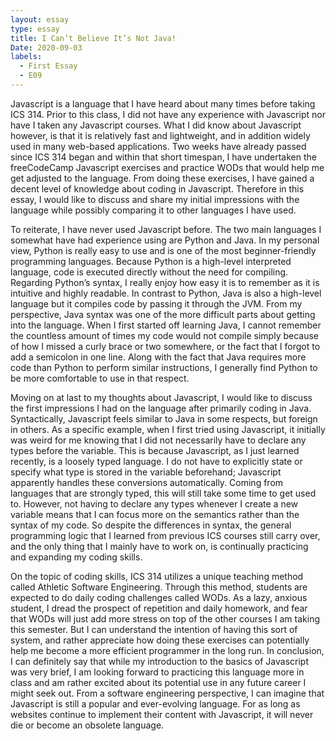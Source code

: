 ```yaml
---
layout: essay
type: essay
title: I Can’t Believe It’s Not Java!
Date: 2020-09-03
labels:
  - First Essay
  - E09
---
```


Javascript is a language that I have heard about many times before taking ICS 314. Prior to this class, I did not have any experience with Javascript nor have I taken any Javascript courses. What I did know about Javascript however, is that it is relatively fast and lightweight, and in addition widely used in many web-based applications. Two weeks have already passed since ICS 314 began and within that short timespan, I have undertaken the freeCodeCamp Javascript exercises and practice WODs that would help me get adjusted to the language. From doing these exercises, I have gained a decent level of knowledge about coding in Javascript. Therefore in this essay, I would like to discuss and share my initial impressions with the language while possibly comparing it to other languages I have used.

To reiterate, I have never used Javascript before. The two main languages I somewhat have had experience using are Python and Java. In my personal view, Python is really easy to use and is one of the most beginner-friendly programming languages. Because Python is a high-level interpreted language, code is executed directly without the need for compiling. Regarding Python’s syntax, I really enjoy how easy it is to remember as it is intuitive and highly readable. In contrast to Python, Java is also a high-level language but it compiles code by passing it through the JVM. From my perspective, Java syntax was one of the more difficult parts about getting into the language. When I first started off learning Java, I cannot remember the countless amount of times my code would not compile simply because of how I missed a curly brace or two somewhere, or the fact that I forgot to add a semicolon in one line. Along with the fact that Java requires more code than Python to perform similar instructions, I generally find Python to be more comfortable to use in that respect. 

Moving on at last to my thoughts about Javascript, I would like to discuss the first impressions I had on the language after primarily coding in Java. Syntactically, Javascript feels similar to Java in some respects, but foreign in others. As a specific example, when I first tried using Javascript, it initially was weird for me knowing that I did not necessarily have to declare any types before the variable. This is because Javascript, as I just learned recently, is a loosely typed language. I do not have to explicitly state or specify what type is stored in the variable beforehand; Javascript apparently handles these conversions automatically. Coming from languages that are strongly typed, this will still take some time to get used to. However, not having to declare any types whenever I create a new variable means that I can focus more on the semantics rather than the syntax of my code. So despite the differences in syntax, the general programming logic that I learned from previous ICS courses still carry over, and the only thing that I mainly have to work on, is continually practicing and expanding my coding skills.

On the topic of coding skills, ICS 314 utilizes a unique teaching method called Athletic Software Engineering. Through this method, students are expected to do daily coding challenges called WODs. As a lazy, anxious student, I dread the prospect of repetition and daily homework, and fear that WODs will just add more stress on top of the other courses I am taking this semester. But I can understand the intention of having this sort of system, and rather appreciate how doing these exercises can potentially help me become a more efficient programmer in the long run. 
In conclusion, I can definitely say that while my introduction to the basics of Javascript was very brief, I am looking forward to practicing this language more in class and am rather excited about its potential use in any future career I might seek out. From a software engineering perspective, I can imagine that Javascript is still a popular and ever-evolving language. For as long as websites continue to implement their content with Javascript, it will never die or become an obsolete language.
